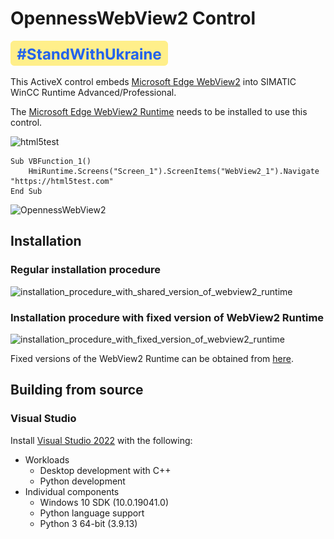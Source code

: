 # OpennessWebView2 Control

[![StandWithUkraine](https://raw.githubusercontent.com/vshymanskyy/StandWithUkraine/main/badges/StandWithUkraine.svg)](https://github.com/vshymanskyy/StandWithUkraine/blob/main/docs/README.md)

This ActiveX control embeds [Microsoft Edge WebView2](https://docs.microsoft.com/en-us/microsoft-edge/webview2/) into SIMATIC WinCC Runtime Advanced/Professional.

The [Microsoft Edge WebView2 Runtime](https://developer.microsoft.com/en-us/microsoft-edge/webview2/) needs to be installed to use this control.

![html5test](https://github.com/datadiode/srellcom/assets/10423465/89f04c05-9aee-41d7-b9e8-c87aa1cddb1e)

```VBS
Sub VBFunction_1()
    HmiRuntime.Screens("Screen_1").ScreenItems("WebView2_1").Navigate "https://html5test.com"
End Sub
```
![OpennessWebView2](https://github.com/datadiode/srellcom/assets/10423465/6877b41e-69d2-4446-ba0a-ff7be0d4e999)

## Installation

### Regular installation procedure
![installation_procedure_with_shared_version_of_webview2_runtime](https://github.com/datadiode/srellcom/assets/10423465/8da4ca35-5b57-408c-89ba-10e8f46955d9)

### Installation procedure with fixed version of WebView2 Runtime
![installation_procedure_with_fixed_version_of_webview2_runtime](https://github.com/datadiode/srellcom/assets/10423465/94dfe15e-50d9-4691-b208-4fe5a4af29f6)

Fixed versions of the WebView2 Runtime can be obtained from [here](https://github.com/westinyang/WebView2RuntimeArchive/releases).

## Building from source

### Visual Studio

Install [Visual Studio 2022](https://visualstudio.microsoft.com/vs/) with the following:
* Workloads
  * Desktop development with C++
  * Python development
* Individual components
  * Windows 10 SDK (10.0.19041.0)
  * Python language support
  * Python 3 64-bit (3.9.13)
